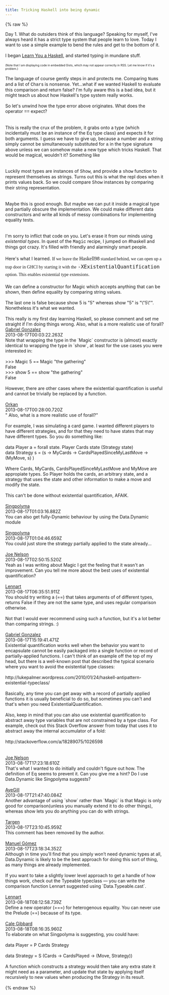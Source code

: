 ```yaml
---
title: Tricking Haskell into being dynamic
---
```


{% raw %}
<div class="css-full-post-content js-full-post-content">
Day 1. What do outsiders think of this language? Speaking for myself, I've always heard it has a strict type system that people learn to love. Today I want to use a simple example to bend the rules and get to the bottom of it.<br /><div><br /></div><div>I began&nbsp;<a href="http://learnyouahaskell.com/">Learn You a Haskell</a>, and started typing in mundane stuff.<br /><div><br /></div><div><span style="font-size: xx-small;">(Note that I am displaying code in embedded Gists, which may not appear correctly in RSS. Let me know if it's a problem.)</span></div><code data-gist-hide-footer="true" data-gist-hide-line-numbers="true" data-gist-id="6251728"></code> <br /><div><div>The language of course gently steps in and protects me. Comparing <span style="font-family: Courier New, Courier, monospace;">Num</span><span style="font-family: inherit;">s</span> and a list of <span style="font-family: Courier New, Courier, monospace;">Char</span>s is nonsense. Yet...what if we wanted Haskell to evaluate this comparison and return false? I'm fully aware this is a bad idea, but it might teach us about how Haskell's type system really works.</div><div><br /></div><div>So let's unwind how the type error above originates. What does the operator <span style="font-family: Courier New, Courier, monospace;">==</span> expect?</div><div><br /></div><code data-gist-hide-footer="true" data-gist-hide-line-numbers="true" data-gist-id="6252551"></code> <br /><div>This is really the crux of the problem, it grabs onto a type (which incidentally must be an instance of the <span style="font-family: Courier New, Courier, monospace;">Eq</span> type class) and expects it for both arguments. I guess we have to give up, because a number and a string simply cannot be simultaneously substituted for <span style="font-family: Courier New, Courier, monospace;">a</span> in the type signature above unless we can somehow make a new type which tricks Haskell. That would be magical, wouldn't it? Something like</div><div><br /></div><code data-gist-hide-footer="true" data-gist-hide-line-numbers="true" data-gist-id="6252569"></code> <br /><div>Luckily most types are instances of <span style="font-family: Courier New, Courier, monospace;">Show</span>, and provide a <span style="font-family: Courier New, Courier, monospace;">show</span> function to represent themselves as strings. Turns out this is what the repl does when it prints values back. So we could compare <span style="font-family: Courier New, Courier, monospace;">Show</span> instances by comparing their string representation.</div><div><br /></div><code data-gist-hide-footer="true" data-gist-hide-line-numbers="true" data-gist-id="6252581"></code> <br /><div>Maybe this is good enough. But maybe we can put it inside a magical type and partially obscure the implementation. We could make different data constructors and write all kinds of messy combinations for implementing equality tests.</div><div><br /></div><code data-gist-hide-footer="true" data-gist-hide-line-numbers="true" data-gist-id="6252603"></code> <br /><div>I'm sorry to inflict that code on you. Let's erase it from our minds using <i>existential types</i>. In quest of the <span style="font-family: Courier New, Courier, monospace;">Magic</span> recipe, I jumped on #haskell and things got crazy. It's filled with friendly and alarmingly smart people.</div><div><br /></div><div>Here's what I learned.&nbsp;<span style="font-family: Times, Times New Roman, serif;">If we leave the&nbsp;<span style="background-color: white; font-size: 16px; line-height: 24px;">Haskell98</span></span><span style="background-color: white; line-height: 24px;"><span style="font-family: Times, Times New Roman, serif;"> standard behind, we can open up a trap door in GHCI by starting it with the</span><span style="font-family: inherit; font-size: 16px;">&nbsp;</span></span><span style="background-color: #f9f9f9; font-family: monospace, Courier; font-size: 16px; line-height: 24px;">-XExistentialQuantification</span></div><div><span style="background-color: white; line-height: 23.99147605895996px;"><span style="font-family: Times, Times New Roman, serif;">option. This enables existential type extensions.</span></span></div><div><br /></div><div>We can define a constructor for Magic which accepts anything that can be shown, then define equality by comparing string values.</div></div></div><div><br /></div><code data-gist-hide-footer="true" data-gist-hide-line-numbers="true" data-gist-id="6252615"></code> <div>The last one is false because show 5 is "5" whereas show "5" is "\"5\"". Nonetheless it's what we wanted.</div><div><br /></div><div>This really is my first day learning Haskell, so please comment and set me straight if I'm doing things wrong. Also, what is a more realistic use of forall?</div>
</div>
<div class="css-full-comments-content js-full-comments-content">
<div class="css-full-comment js-full-comment">
  <div class="css-comment-user-link js-comment-user-link">
  <a href="http://www.blogger.com/profile/01917800488530923694">
  <div class="css-comment-name js-comment-name">
    Gabriel Gonzalez
  </div>
  </a>
  <div class="css-comment-date js-comment-date">
    2013-08-17T00:03:22.263Z
  </div>
  </div>
  <div class="css-comment-content js-comment-content">
    Note that wrapping the type in the `Magic` constructor is (almost) exactly identical to wrapping the type in `show`, at least for the use cases you were interested in:<br /><br />&gt;&gt;&gt; Magic 5 == Magic &quot;the gathering&quot;<br />False<br />&gt;&gt;&gt; show 5 == show &quot;the gathering&quot;<br />False<br /><br />However, there are other cases where the existential quantification is useful and cannot be trivially be replaced by a function.<br />
  </div>
  <br/>
</div>
<div class="css-full-comment js-full-comment">
  <div class="css-comment-user-link js-comment-user-link">
  <a href="http://www.blogger.com/profile/06543407828539972377">
  <div class="css-comment-name js-comment-name">
    Orkan
  </div>
  </a>
  <div class="css-comment-date js-comment-date">
    2013-08-17T00:28:00.720Z
  </div>
  </div>
  <div class="css-comment-content js-comment-content">
    &quot; Also, what is a more realistic use of forall?&quot;<br /><br />For example, I was simulating a card game. I wanted different players to have different strategies, and for that they need to have states that may have different types. So you do something like:<br /><br />data Player a = forall state. Player Cards state (Strategy state)<br />data Strategy s = (s -&gt; MyCards -&gt; CardsPlayedSinceMyLastMove -&gt; (MyMove, s) )<br /><br />Where Cards, MyCards, CardsPlayedSinceMyLastMove and MyMove are appropiate types. So Player holds the cards, an arbitrary state, and a strategy that uses the state and other information to make a move and modify the state.<br /><br />This can&#39;t be done without existential quantification, AFAIK.
  </div>
  <br/>
</div>
<div class="css-full-comment js-full-comment">
  <div class="css-comment-user-link js-comment-user-link">
  <a href="http://www.blogger.com/profile/14267910391550235126">
  <div class="css-comment-name js-comment-name">
    Singpolyma
  </div>
  </a>
  <div class="css-comment-date js-comment-date">
    2013-08-17T01:03:16.882Z
  </div>
  </div>
  <div class="css-comment-content js-comment-content">
    You can also get fully-Dynamic behaviour by using the Data.Dynamic module
  </div>
  <br/>
</div>
<div class="css-full-comment js-full-comment">
  <div class="css-comment-user-link js-comment-user-link">
  <a href="http://www.blogger.com/profile/14267910391550235126">
  <div class="css-comment-name js-comment-name">
    Singpolyma
  </div>
  </a>
  <div class="css-comment-date js-comment-date">
    2013-08-17T01:04:46.659Z
  </div>
  </div>
  <div class="css-comment-content js-comment-content">
    You could just store the strategy partially applied to the state already...
  </div>
  <br/>
</div>
<div class="css-full-comment js-full-comment">
  <div class="css-comment-user-link js-comment-user-link">
  <a href="http://www.blogger.com/profile/05440774752453573594">
  <div class="css-comment-name js-comment-name">
    Joe Nelson
  </div>
  </a>
  <div class="css-comment-date js-comment-date">
    2013-08-17T02:50:15.520Z
  </div>
  </div>
  <div class="css-comment-content js-comment-content">
    Yeah as I was writing about Magic I got the feeling that it wasn&#39;t an improvement. Can you tell me more about the best uses of existential quantification?
  </div>
  <br/>
</div>
<div class="css-full-comment js-full-comment">
  <div class="css-comment-user-link js-comment-user-link">
  <a href="http://www.blogger.com/profile/09187236945238786712">
  <div class="css-comment-name js-comment-name">
    Lennart
  </div>
  </a>
  <div class="css-comment-date js-comment-date">
    2013-08-17T06:35:51.911Z
  </div>
  </div>
  <div class="css-comment-content js-comment-content">
    You should try writing a (==) that takes arguments of of different types, returns False if they are not the same type, and uses regular comparison otherwise.<br /><br />Not that I would ever recommend using such a function, but it&#39;s a lot better than comparing strings.  :)
  </div>
  <br/>
</div>
<div class="css-full-comment js-full-comment">
  <div class="css-comment-user-link js-comment-user-link">
  <a href="http://www.blogger.com/profile/01917800488530923694">
  <div class="css-comment-name js-comment-name">
    Gabriel Gonzalez
  </div>
  </a>
  <div class="css-comment-date js-comment-date">
    2013-08-17T15:19:41.471Z
  </div>
  </div>
  <div class="css-comment-content js-comment-content">
    Existential quantification works well when the behavior you want to encapsulate cannot be easily packaged into a single function or record of partially-applied functions.  I can&#39;t think of an example off the top of my head, but there is a well-known post that described the typical scenario where you want to avoid the existential type classes:<br /><br />http://lukepalmer.wordpress.com/2010/01/24/haskell-antipattern-existential-typeclass/<br /><br />Basically, any time you can get away with a record of partially applied functions it is usually beneficial to do so, but sometimes you can&#39;t and that&#39;s when you need ExistentialQuantification.<br /><br />Also, keep in mind that you can also use existential quantification to abstract away type variables that are not constrained by a type class.  For example, check out this Stack Overflow answer from today that uses it to abstract away the internal accumulator of a fold:<br /><br />http://stackoverflow.com/a/18289075/1026598<br /><br />
  </div>
  <br/>
</div>
<div class="css-full-comment js-full-comment">
  <div class="css-comment-user-link js-comment-user-link">
  <a href="http://www.blogger.com/profile/05440774752453573594">
  <div class="css-comment-name js-comment-name">
    Joe Nelson
  </div>
  </a>
  <div class="css-comment-date js-comment-date">
    2013-08-17T17:23:18.610Z
  </div>
  </div>
  <div class="css-comment-content js-comment-content">
    That&#39;s what I wanted to do initially and couldn&#39;t figure out how. The definition of Eq seems to prevent it. Can you give me a hint? Do I use Data.Dynamic like Singpolyma suggests?
  </div>
  <br/>
</div>
<div class="css-full-comment js-full-comment">
  <div class="css-comment-user-link js-comment-user-link">
  <a href="http://www.blogger.com/profile/17949151208834305980">
  <div class="css-comment-name js-comment-name">
    AyeGill
  </div>
  </a>
  <div class="css-comment-date js-comment-date">
    2013-08-17T21:47:40.084Z
  </div>
  </div>
  <div class="css-comment-content js-comment-content">
    Another advantage of using `show` rather than `Magic` is that Magic is only good for comparison(unless you manually extend it to do other things), whereas show lets you do anything you can do with strings.
  </div>
  <br/>
</div>
<div class="css-full-comment js-full-comment">
  <div class="css-comment-user-link js-comment-user-link">
  <a href="http://www.blogger.com/profile/16208489588423816254">
  <div class="css-comment-name js-comment-name">
    Targen
  </div>
  </a>
  <div class="css-comment-date js-comment-date">
    2013-08-17T23:10:45.959Z
  </div>
  </div>
  <div class="css-comment-content js-comment-content">
    This comment has been removed by the author.
  </div>
  <br/>
</div>
<div class="css-full-comment js-full-comment">
  <div class="css-comment-user-link js-comment-user-link">
  <a href="http://www.blogger.com/profile/16208489588423816254">
  <div class="css-comment-name js-comment-name">
    Manuel Gómez
  </div>
  </a>
  <div class="css-comment-date js-comment-date">
    2013-08-17T23:18:34.352Z
  </div>
  </div>
  <div class="css-comment-content js-comment-content">
    Although in time you’ll find that you simply won’t need dynamic types at all, Data.Dynamic is likely to be the best approach for doing this sort of thing, as many things are already implemented.<br /><br />If you want to take a slightly lower level approach to get a handle of how things work, check out the Typeable typeclass — you can write the comparison function Lennart suggested using `Data.Typeable.cast`.
  </div>
  <br/>
</div>
<div class="css-full-comment js-full-comment">
  <div class="css-comment-user-link js-comment-user-link">
  <a href="http://www.blogger.com/profile/09187236945238786712">
  <div class="css-comment-name js-comment-name">
    Lennart
  </div>
  </a>
  <div class="css-comment-date js-comment-date">
    2013-08-18T08:12:58.739Z
  </div>
  </div>
  <div class="css-comment-content js-comment-content">
    Define a new operator (===) for heterogenous equality.  You can never use the Prelude (==) because of its type. 
  </div>
  <br/>
</div>
<div class="css-full-comment js-full-comment">
  <div class="css-comment-user-link js-comment-user-link">
  <a href="http://www.blogger.com/profile/02239068589033148700">
  <div class="css-comment-name js-comment-name">
    Cale Gibbard
  </div>
  </a>
  <div class="css-comment-date js-comment-date">
    2013-08-18T08:16:35.960Z
  </div>
  </div>
  <div class="css-comment-content js-comment-content">
    To elaborate on what Singpolyma is suggesting, you could have:<br /><br />data Player = P Cards Strategy<br /><br />data Strategy = S (Cards -&gt; CardsPlayed -&gt; (Move, Strategy))<br /><br />A function which constructs a strategy would then take any extra state it might need as a parameter, and update that state by applying itself recursively to new values when producing the Strategy in its result.
  </div>
  <br/>
</div>
</div>
{% endraw %}
